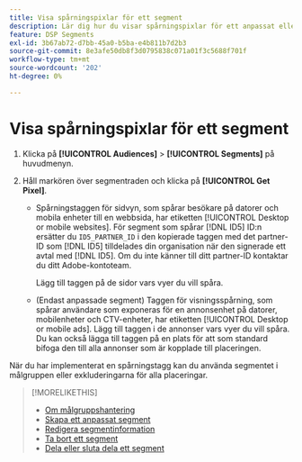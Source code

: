 ```yaml
---
title: Visa spårningspixlar för ett segment
description: Lär dig hur du visar spårningspixlar för ett anpassat eller CCPA-avanmäl dig från ett försäljningssegment.
feature: DSP Segments
exl-id: 3b67ab72-d7bb-45a0-b5ba-e4b811b7d2b3
source-git-commit: 8e3afe50db8f3d0795838c071a01f3c5688f701f
workflow-type: tm+mt
source-wordcount: '202'
ht-degree: 0%

---
```


# Visa spårningspixlar för ett segment

1. Klicka på **[!UICONTROL Audiences]** > **[!UICONTROL Segments]** på huvudmenyn.

1. Håll markören över segmentraden och klicka på **[!UICONTROL Get Pixel]**.

   * Spårningstaggen för sidvyn, som spårar besökare på datorer och mobila enheter till en webbsida, har etiketten [!UICONTROL Desktop or mobile websites]. För segment som spårar [!DNL ID5] ID:n ersätter du `ID5_PARTNER_ID` i den kopierade taggen med det partner-ID som [!DNL ID5] tilldelades din organisation när den signerade ett avtal med [!DNL ID5]. Om du inte känner till ditt partner-ID kontaktar du ditt Adobe-kontoteam.

     Lägg till taggen på de sidor vars vyer du vill spåra.

   * (Endast anpassade segment) Taggen för visningsspårning, som spårar användare som exponeras för en annonsenhet på datorer, mobilenheter och CTV-enheter, har etiketten [!UICONTROL Desktop or mobile ads]. Lägg till taggen i de annonser vars vyer du vill spåra. Du kan också lägga till taggen på en plats för att som standard bifoga den till alla annonser som är kopplade till placeringen.

När du har implementerat en spårningstagg kan du använda segmentet i målgruppen eller exkluderingarna för alla placeringar.

>[!MORELIKETHIS]
>
>* [Om målgruppshantering](audience-about.md)
>* [Skapa ett anpassat segment](custom-segment-create.md)
>* [Redigera segmentinformation](segment-edit.md)
>* [Ta bort ett segment](segment-delete.md)
>* [Dela eller sluta dela ett segment](segment-share.md)
